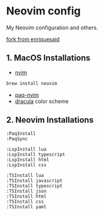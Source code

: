 # Neovim config

My Neovim configuration and others.

[fork from enriquesaid](https://github.com/enriquesaid/nvim-config)

## 1. MacOS Installations

* [nvim](https://neovim.io/)
```bash
brew install neovim
```
* [paq-nvim](https://github.com/savq/paq-nvim)
* [dracula](https://github.com/dracula/vim) color scheme

## 2. Neovim Installations

```vim
:PaqInstall
:PaqSync

:LspInstall lua
:LspInstall typescript
:LspInstall html
:LspInstall css

:TSInstall lua
:TSInstall javascript
:TSInstall typescript
:TSInstall json
:TSInstall html
:TSInstall css
:TSInstall yaml
```

